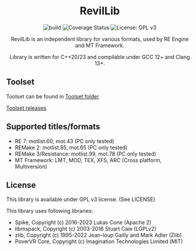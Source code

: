<h1 align="center">RevilLib</h1>

<p align="center">
    <a href="https://github.com/PredatorCZ/RevilLib/actions/workflows/cmake.yml"></a>
    <img src="https://github.com/PredatorCZ/RevilLib/actions/workflows/cmake.yml/badge.svg" alt="build">
    <a href="https://coveralls.io/github/PredatorCZ/RevilLib?branch=master"></a>
    <img src="https://coveralls.io/repos/github/PredatorCZ/RevilLib/badge.svg?branch=master" alt="Coverage Status">
    <a href="https://www.gnu.org/licenses/gpl-3.0"></a>
    <img src="https://img.shields.io/badge/License-GPLv3-blue.svg" alt="License: GPL v3">
</p>

<p align="center">
RevilLib is an independent library for various formats, used by RE Engine and MT Framework.
</p>

<p align="center">
Library is written for C++20/23 and compilable under GCC 12+ and Clang 13+.
</p>

<h2>Toolset</h2>

<p>
    Toolset can be found in
    <a href="https://github.com/PredatorCZ/RevilLib/tree/master/toolset">
        Toolset folder
    </a>
</p>

<a href="https://github.com/PredatorCZ/RevilLib/releases">
Toolset releases
</a>

<h2>Supported titles/formats</h2>

<ul>
    <li>RE 7: motlist.60, mot.43 (PC only tested)</li>
    <li>REMake 2: motlist.85, mot.65 (PC only tested)</li>
    <li>REMake 3/Resistance: motlist.99, mot.78 (PC only tested)</li>
    <li>MT Framework: LMT, MOD, TEX, XFS, ARC (Cross platform, Multiversion)</li>
</ul>


<h2>License</h2>
<p>
This library is available under GPL v3 license. (See LICENSE)
</p>
<p>
This library uses following libraries:
</p>

<ul>
    <li>Spike, Copyright (c) 2016-2023 Lukas Cone (Apache 2)</li>
    <li>libmspack, Copyright (c) 2003-2016 Stuart Caie (LGPLv2)</li>
    <li>zlib, Copyright (c) 1995-2022 Jean-loup Gailly and Mark Adler (Zlib)</li>
    <li>PoverVR Core, Copyright (c) Imagination Technologies Limited (MIT)</li>
</ul>
